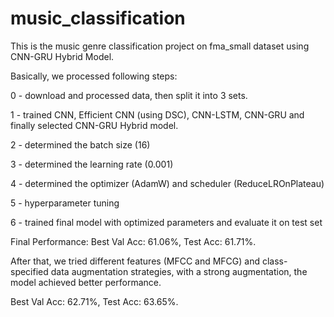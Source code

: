 # music_classification
This is the music genre classification project on fma_small dataset using CNN-GRU Hybrid Model.

Basically, we processed following steps:

0 - download and processed data, then split it into 3 sets.

1 - trained CNN, Efficient CNN (using DSC), CNN-LSTM, CNN-GRU and finally selected CNN-GRU Hybrid model.

2 - determined the batch size (16)

3 - determined the learning rate (0.001)

4 - determined the optimizer (AdamW) and scheduler (ReduceLROnPlateau)

5 - hyperparameter tuning

6 - trained final model with optimized parameters and evaluate it on test set

Final Performance:
Best Val Acc: 61.06%​, Test Acc: 61.71%​.

After that, we tried different features (MFCC and MFCG) and class-specified data augmentation strategies, with a strong augmentation, the model achieved better performance.

Best Val Acc: 62.71%​, Test Acc: 63.65%​.
